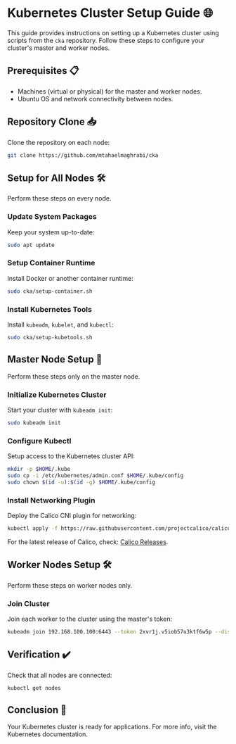 
# Kubernetes Cluster Setup Guide 🌐

This guide provides instructions on setting up a Kubernetes cluster using scripts from the `cka` repository. Follow these steps to configure your cluster's master and worker nodes.

## Prerequisites 📋
- Machines (virtual or physical) for the master and worker nodes.
- Ubuntu OS and network connectivity between nodes.

## Repository Clone 📥
Clone the repository on each node:
```bash
git clone https://github.com/mtahaelmaghrabi/cka
```

## Setup for All Nodes 🛠️
Perform these steps on every node.

### Update System Packages
Keep your system up-to-date:
```bash
sudo apt update
```

### Setup Container Runtime
Install Docker or another container runtime:
```bash
sudo cka/setup-container.sh
```

### Install Kubernetes Tools
Install `kubeadm`, `kubelet`, and `kubectl`:
```bash
sudo cka/setup-kubetools.sh
```

## Master Node Setup 👑
Perform these steps only on the master node.

### Initialize Kubernetes Cluster
Start your cluster with `kubeadm init`:
```bash
sudo kubeadm init
```

### Configure Kubectl
Setup access to the Kubernetes cluster API:
```bash
mkdir -p $HOME/.kube
sudo cp -i /etc/kubernetes/admin.conf $HOME/.kube/config
sudo chown $(id -u):$(id -g) $HOME/.kube/config
```

### Install Networking Plugin
Deploy the Calico CNI plugin for networking:
```bash
kubectl apply -f https://raw.githubusercontent.com/projectcalico/calico/v3.27.3/manifests/calico.yaml
```
For the latest release of Calico, check: [Calico Releases](https://github.com/projectcalico/calico/releases).

## Worker Nodes Setup 🛠️
Perform these steps on worker nodes only.

### Join Cluster
Join each worker to the cluster using the master's token:
```bash
kubeadm join 192.168.100.100:6443 --token 2xvr1j.v5iob57u3ktf6w5p --discovery-token-ca-cert-hash sha256:9e42aabxxxxxxxxxxxx
```

## Verification ✔️
Check that all nodes are connected:
```bash
kubectl get nodes
```

## Conclusion 🎉
Your Kubernetes cluster is ready for applications. For more info, visit the Kubernetes documentation.

